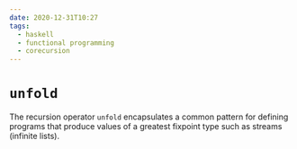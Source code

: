 ```yaml
---
date: 2020-12-31T10:27
tags:
  - haskell
  - functional programming
  - corecursion
---
```


# `unfold`

The recursion operator `unfold` encapsulates a common pattern for defining programs that produce values of a greatest fixpoint type such as streams (infinite lists).
